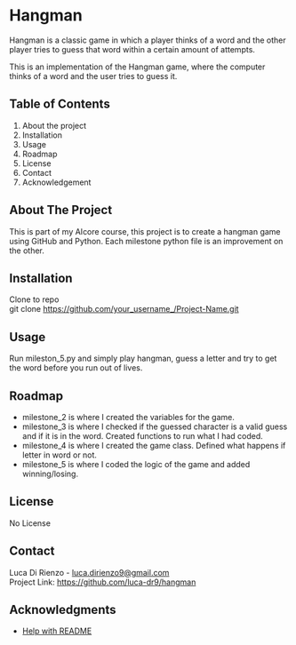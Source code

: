 # Hangman
Hangman is a classic game in which a player thinks of a word and the other player tries to guess that word within a certain amount of attempts.

This is an implementation of the Hangman game, where the computer thinks of a word and the user tries to guess it. 

## Table of Contents
1. About the project
1. Installation
1. Usage
1. Roadmap
1. License
1. Contact
1. Acknowledgement

## About The Project
This is part of my AIcore course, this project is to create a hangman game using GitHub and Python. Each milestone python file is an improvement on the other.

## Installation
Clone to repo  
git clone https://github.com/your_username_/Project-Name.git

## Usage
Run mileston_5.py and simply play hangman, guess a letter and try to get the word before you run out of lives.

## Roadmap
* milestone_2 is where I created the variables for the game.
* milestone_3 is where I checked if the guessed character is a valid guess and if it is in the word. Created functions to run what I had coded.
* milestone_4 is where I created the game class. Defined what happens if letter in word or not.
* milestone_5 is where I coded the logic of the game and added winning/losing.

## License
No License

## Contact
Luca Di Rienzo - luca.dirienzo9@gmail.com  
Project Link: https://github.com/luca-dr9/hangman

## Acknowledgments
* [Help with README](https://github.com/othneildrew/Best-README-Template)